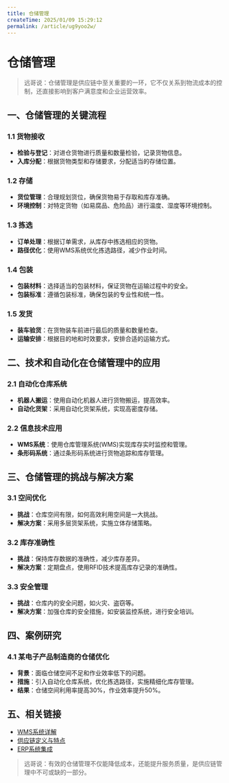 ```yaml
---
title: 仓储管理
createTime: 2025/01/09 15:29:12
permalink: /article/ug9yoo2w/
---
```

# 仓储管理

> 远哥说：仓储管理是供应链中至关重要的一环，它不仅关系到物流成本的控制，还直接影响到客户满意度和企业运营效率。

## 一、仓储管理的关键流程

### 1.1 货物接收
- **检验与登记**：对进仓货物进行质量和数量检验，记录货物信息。
- **入库分配**：根据货物类型和存储要求，分配适当的存储位置。

### 1.2 存储
- **货位管理**：合理规划货位，确保货物易于存取和库存准确。
- **环境控制**：对特定货物（如易腐品、危险品）进行温度、湿度等环境控制。

### 1.3 拣选
- **订单处理**：根据订单需求，从库存中拣选相应的货物。
- **路径优化**：使用WMS系统优化拣选路径，减少作业时间。

### 1.4 包装
- **包装材料**：选择适当的包装材料，保证货物在运输过程中的安全。
- **包装标准**：遵循包装标准，确保包装的专业性和统一性。

### 1.5 发货
- **装车验货**：在货物装车前进行最后的质量和数量检查。
- **运输安排**：根据目的地和时效要求，安排合适的运输方式。

## 二、技术和自动化在仓储管理中的应用

### 2.1 自动化仓库系统
- **机器人搬运**：使用自动化机器人进行货物搬运，提高效率。
- **自动化货架**：采用自动化货架系统，实现高密度存储。

### 2.2 信息技术应用
- **WMS系统**：使用仓库管理系统(WMS)实现库存实时监控和管理。
- **条形码系统**：通过条形码系统进行货物追踪和库存管理。

## 三、仓储管理的挑战与解决方案

### 3.1 空间优化
- **挑战**：仓库空间有限，如何高效利用空间是一大挑战。
- **解决方案**：采用多层货架系统，实施立体存储策略。

### 3.2 库存准确性
- **挑战**：保持库存数据的准确性，减少库存差异。
- **解决方案**：定期盘点，使用RFID技术提高库存记录的准确性。

### 3.3 安全管理
- **挑战**：仓库内的安全问题，如火灾、盗窃等。
- **解决方案**：加强仓库的安全措施，如安装监控系统，进行安全培训。

## 四、案例研究

### 4.1 某电子产品制造商的仓储优化
- **背景**：面临仓储空间不足和作业效率低下的问题。
- **措施**：引入自动化仓库系统，优化拣选路径，实施精细化库存管理。
- **结果**：仓储空间利用率提高30%，作业效率提升50%。

## 五、相关链接
- [WMS系统详解](./WMS系统详解.md)
- [供应链定义与特点](./供应链定义与特点.md)
- [ERP系统集成](./ERP系统集成.md)

> 远哥说：有效的仓储管理不仅能降低成本，还能提升服务质量，是供应链管理中不可或缺的一部分。
